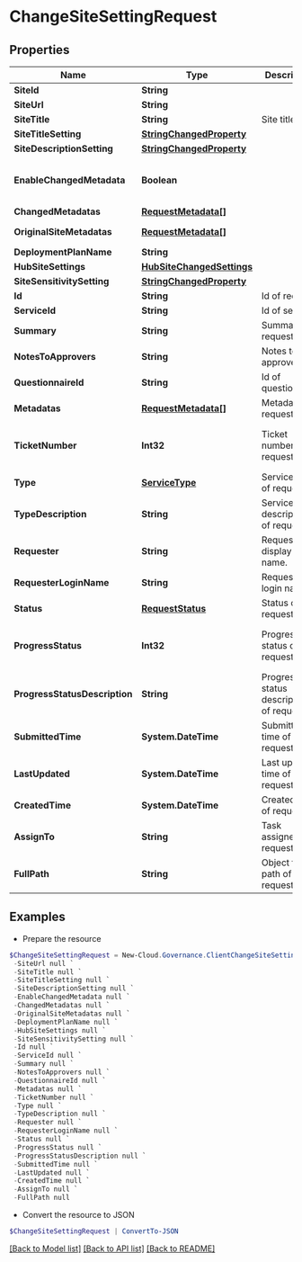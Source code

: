 # ChangeSiteSettingRequest
## Properties

Name | Type | Description | Notes
------------ | ------------- | ------------- | -------------
**SiteId** | **String** |  | [optional] 
**SiteUrl** | **String** |  | [optional] 
**SiteTitle** | **String** | Site title | [optional] 
**SiteTitleSetting** | [**StringChangedProperty**](StringChangedProperty.md) |  | [optional] 
**SiteDescriptionSetting** | [**StringChangedProperty**](StringChangedProperty.md) |  | [optional] 
**EnableChangedMetadata** | **Boolean** |  | [optional] [readonly] [default to $false]
**ChangedMetadatas** | [**RequestMetadata[]**](RequestMetadata.md) |  | [optional] 
**OriginalSiteMetadatas** | [**RequestMetadata[]**](RequestMetadata.md) |  | [optional] [readonly] 
**DeploymentPlanName** | **String** |  | [optional] 
**HubSiteSettings** | [**HubSiteChangedSettings**](HubSiteChangedSettings.md) |  | [optional] 
**SiteSensitivitySetting** | [**StringChangedProperty**](StringChangedProperty.md) |  | [optional] 
**Id** | **String** | Id of request. | [optional] 
**ServiceId** | **String** | Id of service. | [optional] 
**Summary** | **String** | Summary of request. | [optional] 
**NotesToApprovers** | **String** | Notes to approvers. | [optional] 
**QuestionnaireId** | **String** | Id of questionnaire | [optional] 
**Metadatas** | [**RequestMetadata[]**](RequestMetadata.md) | Metadata of request. | [optional] 
**TicketNumber** | **Int32** | Ticket number of request. | [optional] [readonly] [default to 0]
**Type** | [**ServiceType**](ServiceType.md) | Service type of request. | [optional] [readonly] 
**TypeDescription** | **String** | Service type description of request. | [optional] [readonly] 
**Requester** | **String** | Requester display name. | [optional] [readonly] 
**RequesterLoginName** | **String** | Requester login name. | [optional] [readonly] 
**Status** | [**RequestStatus**](RequestStatus.md) | Status of request. | [optional] [readonly] 
**ProgressStatus** | **Int32** | Progress status of request. | [optional] [readonly] [default to 0]
**ProgressStatusDescription** | **String** | Progress status description of request. | [optional] [readonly] 
**SubmittedTime** | **System.DateTime** | Submitted time of request. | [optional] [readonly] 
**LastUpdated** | **System.DateTime** | Last updated time of request. | [optional] [readonly] 
**CreatedTime** | **System.DateTime** | Created time of request. | [optional] [readonly] 
**AssignTo** | **String** | Task assignee of request. | [optional] [readonly] 
**FullPath** | **String** | Object full path of request. | [optional] [readonly] 

## Examples

- Prepare the resource
```powershell
$ChangeSiteSettingRequest = New-Cloud.Governance.ClientChangeSiteSettingRequest  -SiteId null `
 -SiteUrl null `
 -SiteTitle null `
 -SiteTitleSetting null `
 -SiteDescriptionSetting null `
 -EnableChangedMetadata null `
 -ChangedMetadatas null `
 -OriginalSiteMetadatas null `
 -DeploymentPlanName null `
 -HubSiteSettings null `
 -SiteSensitivitySetting null `
 -Id null `
 -ServiceId null `
 -Summary null `
 -NotesToApprovers null `
 -QuestionnaireId null `
 -Metadatas null `
 -TicketNumber null `
 -Type null `
 -TypeDescription null `
 -Requester null `
 -RequesterLoginName null `
 -Status null `
 -ProgressStatus null `
 -ProgressStatusDescription null `
 -SubmittedTime null `
 -LastUpdated null `
 -CreatedTime null `
 -AssignTo null `
 -FullPath null
```

- Convert the resource to JSON
```powershell
$ChangeSiteSettingRequest | ConvertTo-JSON
```

[[Back to Model list]](../README.md#documentation-for-models) [[Back to API list]](../README.md#documentation-for-api-endpoints) [[Back to README]](../README.md)

